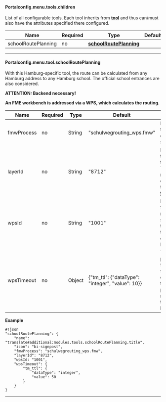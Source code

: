 #### Portalconfig.menu.tools.children

List of all configurable tools. Each tool inherits from **[tool](#markdown-header-portalconfigmenutool)** and thus can/must also have the attributes specified there configured.

|Name|Required|Type|Default|Description|Expert|
|----|-------------|---|-------|------------|------|
|schoolRoutePlanning|no|**[schoolRoutePlanning](#markdown-header-portalconfigmenutoolschulwegrouting)**||schoolRoutePlanning.|true|

***

#### Portalconfig.menu.tool.schoolRoutePlanning

With this Hamburg-specific tool, the route can be calculated from any Hamburg address to any Hamburg school. The official school entrances are also considered.

**ATTENTION: Backend necessary!**

**An FME workbench is addressed via a WPS, which calculates the routing.**

|Name|Required|Type|Default|Description|Expert|
|----|-------------|---|-------|------------|------|
|fmwProcess|no|String|"schulwegrouting_wps.fmw"|FME process that calculates a school route.|true|
|layerId|no|String|"8712"|Id of the layer that contains the schools. This layer must also be configured in the **[themeconfig](#markdown-header-themeconfig)**.|true|
|wpsId|no|String|"1001"|Id of the WPS from the rest-services.json that triggers the configured FME process.|true|
|wpsTimeout|no|Object|{"tm_ttl": {"dataType": "integer", "value": 10}}|Timeout parameters for the wps. If false or empty object then this parameter is not send in the post body.|true|

**Example**
```
#!json
"schoolRoutePlanning": {
    "name": "translate#additional:modules.tools.schoolRoutePlanning.title",
    "icon": "bi-signpost",
    "fmwProcess": "schulwegrouting_wps.fmw",
    "layerId": "8712",
    "wpsId: "1001",
    "wpsTimeout": {
        "tm_ttl": {
            "dataType": "integer",
            "value": 50
        }
    }
}
```

***
